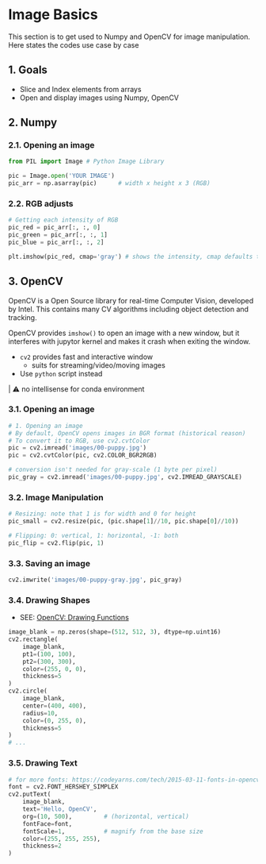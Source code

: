 # Image Basics
This section is to get used to Numpy and OpenCV for image manipulation. Here states the codes use case by case

## 1. Goals
- Slice and Index elements from arrays
- Open and display images using Numpy, OpenCV

## 2. Numpy 
### 2.1. Opening an image
```python
from PIL import Image # Python Image Library

pic = Image.open('YOUR IMAGE')
pic_arr = np.asarray(pic)      # width x height x 3 (RGB)
```

### 2.2. RGB adjusts
```python
# Getting each intensity of RGB
pic_red = pic_arr[:, :, 0]
pic_green = pic_arr[:, :, 1]
pic_blue = pic_arr[:, :, 2]

plt.imshow(pic_red, cmap='gray') # shows the intensity, cmap defaults to a gradient color map
```

## 3. OpenCV
OpenCV is a Open Source library for real-time Computer Vision, developed by Intel. This contains many CV algorithms including object detection and tracking. 

OpenCV provides `imshow()` to open an image with a new window, but it interferes with jupytor kernel and makes it crash when exiting the window.
  - `cv2` provides fast and interactive window
    - suits for streaming/video/moving images  
  - Use `python` script instead

| ⚠️ no intellisense for conda environment

### 3.1. Opening an image
```python
# 1. Opening an image
# By default, OpenCV opens images in BGR format (historical reason)
# To convert it to RGB, use cv2.cvtColor
pic = cv2.imread('images/00-puppy.jpg')
pic = cv2.cvtColor(pic, cv2.COLOR_BGR2RGB)

# conversion isn't needed for gray-scale (1 byte per pixel)
pic_gray = cv2.imread('images/00-puppy.jpg', cv2.IMREAD_GRAYSCALE)
```


### 3.2. Image Manipulation
```python
# Resizing: note that 1 is for width and 0 for height
pic_small = cv2.resize(pic, (pic.shape[1]//10, pic.shape[0]//10))

# Flipping: 0: vertical, 1: horizontal, -1: both
pic_flip = cv2.flip(pic, 1) 
```

### 3.3. Saving an image
```python
cv2.imwrite('images/00-puppy-gray.jpg', pic_gray)
```

### 3.4. Drawing Shapes
- SEE: [OpenCV: Drawing Functions](https://docs.opencv.org/4.x/dc/da5/tutorial_py_drawing_functions.html)
```python
image_blank = np.zeros(shape=(512, 512, 3), dtype=np.uint16)
cv2.rectangle(
    image_blank, 
    pt1=(100, 100), 
    pt2=(300, 300), 
    color=(255, 0, 0), 
    thickness=5
)
cv2.circle(
    image_blank, 
    center=(400, 400), 
    radius=10, 
    color=(0, 255, 0), 
    thickness=5
)
# ...
```

### 3.5. Drawing Text
```python
# for more fonts: https://codeyarns.com/tech/2015-03-11-fonts-in-opencv.html#gsc.tab=0
font = cv2.FONT_HERSHEY_SIMPLEX
cv2.putText(
    image_blank, 
    text='Hello, OpenCV', 
    org=(10, 500),         # (horizontal, vertical)
    fontFace=font, 
    fontScale=1,           # magnify from the base size
    color=(255, 255, 255), 
    thickness=2
)
```